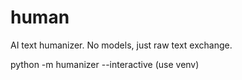 # human
AI text humanizer.
No models, just raw text exchange.

python -m humanizer --interactive
(use venv)
